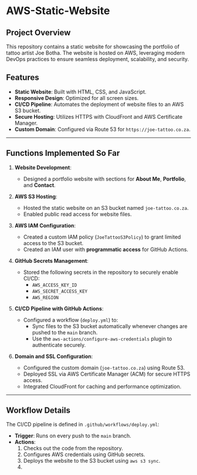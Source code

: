 # AWS-Static-Website

## Project Overview
This repository contains a static website for showcasing the portfolio of tattoo artist Joe Botha. The website is hosted on AWS, leveraging modern DevOps practices to ensure seamless deployment, scalability, and security.

## Features
- **Static Website**: Built with HTML, CSS, and JavaScript.
- **Responsive Design**: Optimized for all screen sizes.
- **CI/CD Pipeline**: Automates the deployment of website files to an AWS S3 bucket.
- **Secure Hosting**: Utilizes HTTPS with CloudFront and AWS Certificate Manager.
- **Custom Domain**: Configured via Route 53 for `https://joe-tattoo.co.za`.

---

## Functions Implemented So Far

1. **Website Development**:
   - Designed a portfolio website with sections for **About Me**, **Portfolio**, and **Contact**.

2. **AWS S3 Hosting**:
   - Hosted the static website on an S3 bucket named `joe-tattoo.co.za`.
   - Enabled public read access for website files.

3. **AWS IAM Configuration**:
   - Created a custom IAM policy (`JoeTattooS3Policy`) to grant limited access to the S3 bucket.
   - Created an IAM user with **programmatic access** for GitHub Actions.

4. **GitHub Secrets Management**:
   - Stored the following secrets in the repository to securely enable CI/CD:
     - `AWS_ACCESS_KEY_ID`
     - `AWS_SECRET_ACCESS_KEY`
     - `AWS_REGION`

5. **CI/CD Pipeline with GitHub Actions**:
   - Configured a workflow (`deploy.yml`) to:
     - Sync files to the S3 bucket automatically whenever changes are pushed to the `main` branch.
     - Use the `aws-actions/configure-aws-credentials` plugin to authenticate securely.

6. **Domain and SSL Configuration**:
   - Configured the custom domain (`joe-tattoo.co.za`) using Route 53.
   - Deployed SSL via AWS Certificate Manager (ACM) for secure HTTPS access.
   - Integrated CloudFront for caching and performance optimization.

---

## Workflow Details
The CI/CD pipeline is defined in `.github/workflows/deploy.yml`:
- **Trigger**: Runs on every push to the `main` branch.
- **Actions**:
  1. Checks out the code from the repository.
  2. Configures AWS credentials using GitHub secrets.
  3. Deploys the website to the S3 bucket using `aws s3 sync`.
  4. 
